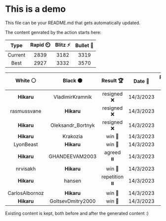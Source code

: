 # This is a demo

This file can be your README.md that gets automatically updated.

The content genrated by the action starts here:

<!--START_SECTION:chessStats-->
<!-- Automatically generated with https://github.com/Balastrong/chess-stats-action -->

| Type | Rapid ⏲️ | Blitz ⚡ | Bullet 🔫 |
|:---:|:---:|:---:|:---:|
| Current | 2839 | 3182 | 3319 |
| Best | 2927 | 3332 | 3570 |

| White ⚪ | Black ⚫ | Result 🏆 | Date 📅 | Position 🗺️ | Type 🕕 |
|:---:|:---:|:---:|:---:|:---:|:---:|
| **Hikaru** | VladimirKramnik | resigned ❌ | 14/3/2023 | <a href="http://www.ee.unb.ca/cgi-bin/tervo/fen.pl?select=r3r1k1/pp4p1/2nb4/1B1p4/3P2K1/2N5/PP2N1q1/R1BQ4 w - -">Link</a> | Blitz |
| rasmussvane | **Hikaru** | resigned ❌ | 14/3/2023 | <a href="http://www.ee.unb.ca/cgi-bin/tervo/fen.pl?select=5k2/2p2p2/5QNp/2pq2p1/rP6/7P/5PPK/8 b - -">Link</a> | Blitz |
| **Hikaru** | Oleksandr_Bortnyk | resigned ❌ | 14/3/2023 | <a href="http://www.ee.unb.ca/cgi-bin/tervo/fen.pl?select=8/2r3k1/P2R2Pp/4n3/8/5b2/2r2p2/R2K1B2 w - -">Link</a> | Blitz |
| **Hikaru** | Krakozia | win 🥇 | 14/3/2023 | <a href="http://www.ee.unb.ca/cgi-bin/tervo/fen.pl?select=Q7/5pk1/2p1p1p1/7p/3Q1P1P/5PPK/8/3Bq3 b - -">Link</a> | Blitz |
| LyonBeast | **Hikaru** | win 🥇 | 14/3/2023 | <a href="http://www.ee.unb.ca/cgi-bin/tervo/fen.pl?select=2k5/3nP3/4Kn2/P1pP4/2P5/7p/8/8 w - -">Link</a> | Blitz |
| **Hikaru** | GHANDEEVAM2003 | agreed ⏸️ | 14/3/2023 | <a href="http://www.ee.unb.ca/cgi-bin/tervo/fen.pl?select=8/8/6R1/5p2/6rk/5K2/8/8 w - -">Link</a> | Blitz |
| nrvisakh | **Hikaru** | win 🥇 | 14/3/2023 | <a href="http://www.ee.unb.ca/cgi-bin/tervo/fen.pl?select=1k5r/1pp4P/8/2b1pN2/1n1pP3/3P3R/p2B3K/8 w - -">Link</a> | Blitz |
| **Hikaru** | hansen | repetition ⏸️ | 14/3/2023 | <a href="http://www.ee.unb.ca/cgi-bin/tervo/fen.pl?select=8/8/8/5k2/5p2/5K2/8/8 w - -">Link</a> | Blitz |
| CarlosAlbornoz | **Hikaru** | win 🥇 | 14/3/2023 | <a href="http://www.ee.unb.ca/cgi-bin/tervo/fen.pl?select=8/p1p5/3r2pp/4k3/2Bb4/1P1Rp3/P1r3PP/3RK3 w - -">Link</a> | Blitz |
| **Hikaru** | GoltsevDmitry2000 | win 🥇 | 14/3/2023 | <a href="http://www.ee.unb.ca/cgi-bin/tervo/fen.pl?select=4k3/8/P5p1/1P3p1p/2n5/6P1/2P1r3/2KR1B2 b - -">Link</a> | Blitz |

<!--END_SECTION:chessStats-->

Existing content is kept, both before and after the generated content :)
